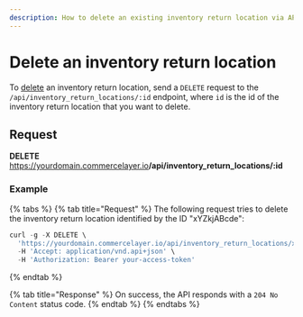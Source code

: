 ```yaml
---
description: How to delete an existing inventory return location via API
---
```


# Delete an inventory return location

To <a href="https://docs.commercelayer.io/developers/deleting-resources" target="_blank">delete</a> an inventory return location, send a `DELETE` request to the `/api/inventory_return_locations/:id` endpoint, where `id` is the id of the inventory return location that you want to delete.

## Request

**DELETE** https://yourdomain.commercelayer.io<b>/api/inventory_return_locations/:id</b>

### Example

{% tabs %}
{% tab title="Request" %}
The following request tries to delete the inventory return location identified by the ID "xYZkjABcde":

```javascript
curl -g -X DELETE \
  'https://yourdomain.commercelayer.io/api/inventory_return_locations/xYZkjABcde' \
  -H 'Accept: application/vnd.api+json' \
  -H 'Authorization: Bearer your-access-token'
```
{% endtab %}

{% tab title="Response" %}
On success, the API responds with a `204 No Content` status code.
{% endtab %}
{% endtabs %}

